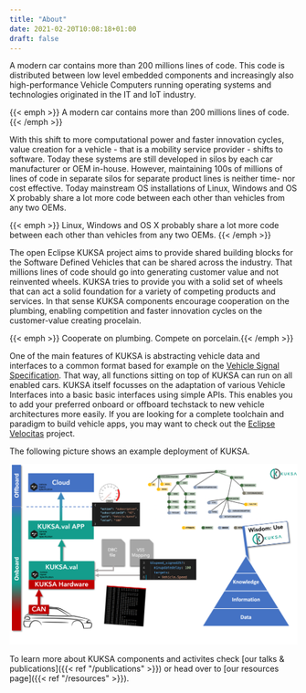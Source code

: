 ```yaml
---
title: "About"
date: 2021-02-20T10:08:18+01:00
draft: false
---
```



A modern car contains more than 200 millions lines of code. This code is distributed between low level embedded components and increasingly also high-performance Vehicle Computers running operating systems and technologies originated in the IT and IoT industry.


{{< emph >}} A modern car contains more than 200 millions lines of code. {{< /emph >}}

With this shift to more computational power and faster innovation cycles, value creation for a vehicle - that is a mobility service provider -  shifts to software. Today these systems are still developed in silos by each car manufacturer or OEM in-house. However, maintaining 100s of millions of lines of code in separate silos for separate product lines is neither time- nor cost effective. Today mainstream OS installations of Linux, Windows and OS X probably share a lot more code between each other than vehicles from any two OEMs.

{{< emph >}} Linux, Windows and OS X probably share a lot more code between each other than vehicles from any two OEMs. {{< /emph >}}


<!--Establishing shared standards and software infrastructure for vehicle software ecosystems ranging from the vehicle itself  to the cloud increases development speed, saves cost and helps establishing markets and open platforms to various automotive players from OEMs to suppliers to third party service providers without compromising safety or security.
-->

The open Eclipse KUKSA project aims to provide shared building blocks for the Software Defined Vehicles that can be shared across the industry. That millions lines of code should go into generating customer value and not reinvented wheels. KUKSA tries to provide you with a solid set of wheels that can act a solid foundation for a variety of competing products and services. In that sense KUKSA components encourage cooperation on the plumbing, enabling competition and faster innovation cycles on the customer-value creating procelain.

{{< emph >}} Cooperate on plumbing. Compete on porcelain.{{< /emph >}}

One of the main features of KUKSA is abstracting vehicle data and interfaces to a common format based for example on the [Vehicle Signal Specification](https://covesa.github.io/vehicle_signal_specification/). That way, all functions sitting on top of KUKSA can run on all enabled cars. KUKSA itself focusses on the adaptation of various Vehicle Interfaces into a basic basic interfaces using simple APIs. 
This enables you to add your preferred onboard or offboard techstack to new vehicle architectures more easily. If you are looking for a complete toolchain and paradigm to build vehicle apps, you may want to check out the [Eclipse Velocitas](https://projects.eclipse.org/projects/automotive.velocitas) project. 

The following picture shows an example deployment of KUKSA.


![Basic KUKSA example deployment](./../img/archexample.png )

To learn more about KUKSA components and activites check [our talks & publications]({{< ref "/publications" >}}) or head over to [our resources page]({{< ref "/resources" >}}).




<!-- ![KUKSA architecture](./EKuksa.png) -->


